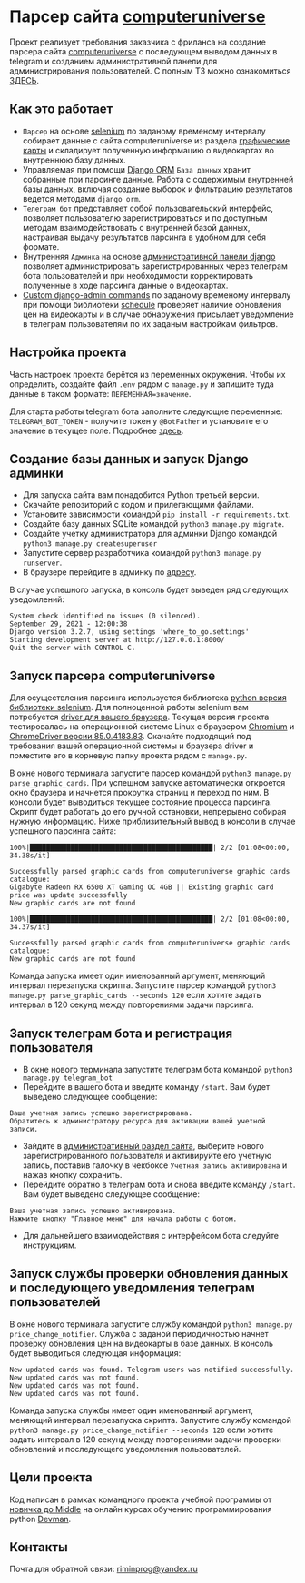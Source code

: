 # Парсер сайта [computeruniverse](https://www.computeruniverse.net/)

Проект реализует требования заказчика с фриланса на создание парсера сайта [computeruniverse](https://www.computeruniverse.net/) с последующем выводом данных в telegram и созданием административной панели для администрирования пользователей. С полным ТЗ можно ознакомиться [ЗДЕСЬ](https://freelance.habr.com/tasks/415425).

## Как это работает

* `Парсер` на основе [selenium](https://www.selenium.dev/selenium/docs/api/py/) по заданому временому интервалу собирает данные с сайта computeruniverse из раздела [графические карты](https://www.computeruniverse.net/en/c/hardware-components/pci-express-graphics-cards) и складирует полученную информацию о видеокартах во внутреннюю базу данных.
* Управляемая при помощи [Django ORM](https://docs.djangoproject.com/en/4.0/topics/db/models/) `База данных` хранит собранные при парсинге данные. Работа с содержимым внутренней базы данных, включая создание выборок и фильтрацию результатов ведется методами `django orm`.
* `Телеграм бот` представляет собой пользовательский интерфейс, позволяет пользователю зарегистрироваться и по доступным методам взаимодействовать с внутренней базой данных, настраивая выдачу результатов парсинга в удобном для себя формате.
* Внутренняя `Админка` на основе [административной панели django](https://docs.djangoproject.com/en/4.0/ref/contrib/admin/) позволяет администрировать зарегистрированных через телеграм бота пользователей и при необходимости корректировать полученные в ходе парсинга данные о видеокартах.
* [Custom django-admin commands](https://docs.djangoproject.com/en/4.0/howto/custom-management-commands/) по заданому временому интервалу  при помощи библиотеки [schedule](https://schedule.readthedocs.io/en/stable/) проверяет наличие обновления цен на видеокарты и в случае обнаружения присылает уведомление в телеграм пользователям по их заданым настройкам фильтров.

## Настройка проекта
Часть настроек проекта берётся из переменных окружения. Чтобы их определить, создайте файл `.env` рядом с `manage.py` и запишите туда данные в таком формате: `ПЕРЕМЕННАЯ=значение`.

Для старта работы telegram бота заполните следующие переменные:
`TELEGRAM_BOT_TOKEN` - получите токен у `@BotFather` и установите его значение в текущее поле. Подробнее [здесь](https://core.telegram.org/bots).

## Создание базы данных и запуск Django админки

- Для запуска сайта вам понадобится Python третьей версии.
- Скачайте репозиторий с кодом и прилегающими файлами.
- Установите зависимости командой `pip install -r requirements.txt`.
- Создайте базу данных SQLite командой `python3 manage.py migrate`.
- Создайте учетку администратора для админки Django командой `python3 manage.py createsuperuser`
- Запустите сервер разработчика командой `python3 manage.py runserver`.
- В браузере перейдите в админку по [адресу](http://127.0.0.1:8000/admin).

В случае успешного запуска, в консоль будет выведен ряд следующих уведомлений:
```
System check identified no issues (0 silenced).
September 29, 2021 - 12:00:38
Django version 3.2.7, using settings 'where_to_go.settings'
Starting development server at http://127.0.0.1:8000/
Quit the server with CONTROL-C.

```

## Запуск парсера computeruniverse

Для осуществления парсинга используется библиотека [python версия библиотеки selenium](https://www.selenium.dev/selenium/docs/api/py/). Для полноценной работы selenium вам потребуется [driver для вашего браузера](https://www.selenium.dev/selenium/docs/api/py/#drivers). Текущая версия проекта тестировалась на операционной системе Linux с браузером [Chromium](https://www.chromium.org/getting-involved/download-chromium/) и [ChromeDriver версии 85.0.4183.83](https://chromedriver.storage.googleapis.com/index.html?path=85.0.4183.83/). Скачайте подходящий под требования вашей операционной системы и браузера driver и поместите его в корневую папку проекта рядом с `manage.py`.


В окне нового терминала запустите парсер командой `python3 manage.py parse_graphic_cards`. При успешном запуске автоматически откроется окно браузера и начнется прокрутка страниц и переход по ним. В консоли будет выводиться текущее состояние процесса парсинга. Скрипт будет работать до его ручной остановки, непрерывно собирая нужную информацию. Ниже приблизительный вывод в консоли в случае успешного парсинга сайта:
```
100%|█████████████████████████████████████████████| 2/2 [01:08<00:00, 34.38s/it]

Successfully parsed graphic cards from computeruniverse graphic cards catalogue:
Gigabyte Radeon RX 6500 XT Gaming OC 4GB || Existing graphic card price was update successfully
New graphic cards are not found

100%|█████████████████████████████████████████████| 2/2 [01:08<00:00, 34.37s/it]

Successfully parsed graphic cards from computeruniverse graphic cards catalogue:
New graphic cards are not found
```
Команда запуска имеет один именованный аргумент, меняющий интервал перезапуска скрипта. Запустите парсер командой `python3 manage.py parse_graphic_cards --seconds 120` если хотите задать интервал в 120 секунд между повторениями задачи парсинга.

## Запуск телеграм бота и регистрация пользователя

- В окне нового терминала запустите телеграм бота командой `python3 manage.py telegram_bot`
- Перейдите в вашего бота и введите команду `/start`. Вам будет выведено следующее сообщение:
```
Ваша учетная запись успешно зарегистрирована.
Обратитесь к администратору ресурса для активации вашей учетной записи.
```
- Зайдите в [административный раздел сайта](http://127.0.0.1:8000/admin/storage/telegramuser/), выберите нового зарегистрированного пользователя и активируйте его учетную запись, поставив галочку в чекбоксе `Учетная запись активирована` и нажав кнопку сохранить.
- Перейдите обратно в телеграм бота и снова введите команду `/start`. Вам будет выведено следующее сообщение:
```
Ваша учетная запись успешно активирована.
Нажмите кнопку "Главное меню" для начала работы с ботом.
```
- Для дальнейшего взаимодействия с интерфейсом бота следуйте инструкциям.

## Запуск службы проверки обновления данных и последующего уведомления телеграм пользователей

В окне нового терминала запустите службу командой `python3 manage.py price_change_notifier`. Служба с заданой периодичностью начнет проверку обновления цен на видеокарты в базе данных. В консоль будет выводиться следующая информация:
```
New updated cards was found. Telegram users was notified successfully.
New updated cards was not found.
New updated cards was not found.
New updated cards was not found.
```
Команда запуска службы имеет один именованный аргумент, меняющий интервал перезапуска скрипта. Запустите службу командой `python3 manage.py price_change_notifier --seconds 120` если хотите задать интервал в 120 секунд между повторениями задачи проверки обновлений и последующего уведомления пользователей.

## Цели проекта

Код написан в рамках командного проекта учебной программы от [новичка до Middle](https://dvmn.org/t/middle-python-dev-before-you-finish-the-course/) на онлайн курсах обучению программирования python [Devman](https://dvmn.org/).

## Контакты

Почта для обратной связи: riminprog@yandex.ru

